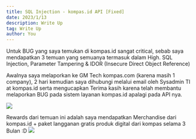 ```yaml
---
title: SQL Injection - kompas.id API [Fixed]
date: 2023/1/13
description: Write Up
tag: Write Up
author: You
---
```


Untuk BUG yang saya temukan di kompas.id sangat critical, sebab saya mendapatkan 3 temuan yang semuanya termasuk dalam High.
SQL Injection, Parameter Tampering & IDOR (Insecure Direct Object Reference)

Awalnya saya melaporkan ke GM Tech kompas.com (karena masih 1 company), 2 hari kemudian saya dihubungi melalui email oleh Sysadmin TI at kompas.id serta mengucapkan Terima kasih karena telah membantu melaporkan BUG pada sistem layanan kompas.id apalagi pada API nya.

![](https://media.rafterday.com/kompasid/email.jpeg)

Rewards dari temuan ini adalah saya mendapatkan Merchandise dari kompas.id + paket langganan gratis produk digital dari kompas selama 3 Bulan :D
![](https://media.rafterday.com/kompasid/merchandise.jpeg)